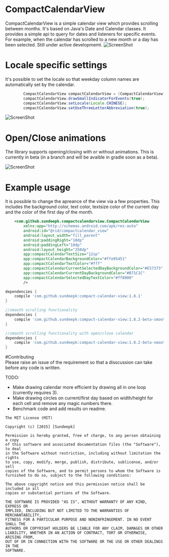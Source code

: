 # CompactCalendarView
CompactCalendarView is a simple calendar view which provides scrolling between months. It's based on Java's Date and Calendar classes. It provides a simple api to query for dates and listeners for specific events.  For example, when the calendar has scrolled to a new month or a day has been selected.
Still under active developmemt.
![ScreenShot](https://github.com/SundeepK/CompactCalendarView/blob/master/images/compact-calendar-view-example.png)

# Locale specific settings
It's possible to set the locale so that weekday column names are automatically set by the calendar.
```java
        CompactCalendarView compactCalendarView = (CompactCalendarView) findViewById(R.id.compactcalendar_view);
        compactCalendarView.drawSmallIndicatorForEvents(true);
        compactCalendarView.setLocale(Locale.CHINESE);
        compactCalendarView.setUseThreeLetterAbbreviation(true);
```
![ScreenShot](https://github.com/SundeepK/CompactCalendarView/blob/master/images/chinese-locale-daynames.png)

# Open/Close animations
The library supports opening/closing with or without animations. This is currently in beta (in a branch and will be avaible in gradle soon as a beta).

![ScreenShot](https://github.com/SundeepK/CompactCalendarView/blob/master/images/compact_calendar_animation.gif)

# Example usage
It is possible to change the apreance of the view via a few properties. This includes the background color, text color, textsize color of the current day and the color of the first day of the month.

```xml
    <com.github.sundeepk.compactcalendarview.CompactCalendarView
        xmlns:app="http://schemas.android.com/apk/res-auto"
        android:id="@+id/compactcalendar_view"
        android:layout_width="fill_parent"
        android:paddingRight="10dp"
        android:paddingLeft="10dp"
        android:layout_height="250dp"
        app:compactCalendarTextSize="12sp"
        app:compactCalendarBackgroundColor="#ffe95451"
        app:compactCalendarTextColor="#fff"
        app:compactCalendarCurrentSelectedDayBackgroundColor="#E57373"
        app:compactCalendarCurrentDayBackgroundColor="#B71C1C"
        app:compactCalendarSelectedDayTextColor="#ff8000"
        />

```
```gradle
dependencies {
    compile 'com.github.sundeepk:compact-calendar-view:1.8.1'
}

//smooth scrolling functionality
dependencies {
    compile 'com.github.sundeepk:compact-calendar-view:1.8.2-beta-smooth-scrolling'
}

//smooth scrolling functionality with open/close calendar
dependencies {
    compile 'com.github.sundeepk:compact-calendar-view:1.8.2-beta-smooth-scrolling-with-animations'
}


```
#Contributing  
Please raise an issue of the requirement so that a disscussion can take before any code is written.

TODO:
* Make drawing calendar more efficient by drawing all in one loop (currently requires 3).
* Make drawing circles on current/first day based on width/height for each cell and remove any magic numbers there.
* Benchmark code and add results on readme. 
 
```
The MIT License (MIT)

Copyright (c) [2015] [Sundeepk]

Permission is hereby granted, free of charge, to any person obtaining a copy
of this software and associated documentation files (the "Software"), to deal
in the Software without restriction, including without limitation the rights
to use, copy, modify, merge, publish, distribute, sublicense, and/or sell
copies of the Software, and to permit persons to whom the Software is
furnished to do so, subject to the following conditions:

The above copyright notice and this permission notice shall be included in all
copies or substantial portions of the Software.

THE SOFTWARE IS PROVIDED "AS IS", WITHOUT WARRANTY OF ANY KIND, EXPRESS OR
IMPLIED, INCLUDING BUT NOT LIMITED TO THE WARRANTIES OF MERCHANTABILITY,
FITNESS FOR A PARTICULAR PURPOSE AND NONINFRINGEMENT. IN NO EVENT SHALL THE
AUTHORS OR COPYRIGHT HOLDERS BE LIABLE FOR ANY CLAIM, DAMAGES OR OTHER
LIABILITY, WHETHER IN AN ACTION OF CONTRACT, TORT OR OTHERWISE, ARISING FROM,
OUT OF OR IN CONNECTION WITH THE SOFTWARE OR THE USE OR OTHER DEALINGS IN THE
SOFTWARE.
```
